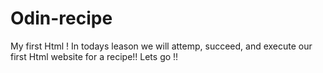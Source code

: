 # Odin-recipe
My first Html !
In todays leason we will attemp, succeed, and execute our first Html website for a recipe!!
Lets go !!
